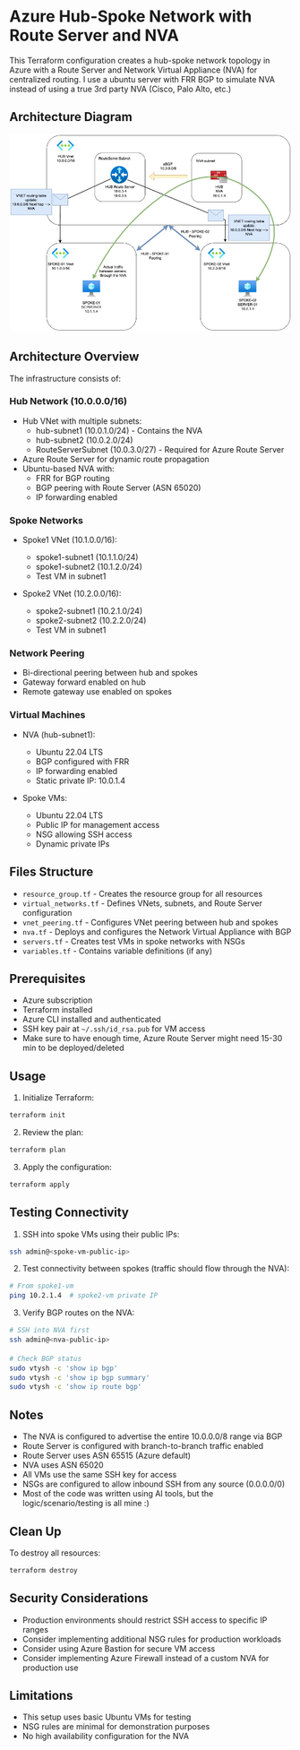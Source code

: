# Azure Hub-Spoke Network with Route Server and NVA

This Terraform configuration creates a hub-spoke network topology in Azure with a Route Server and Network Virtual Appliance (NVA) for centralized routing. I use a ubuntu server with FRR BGP to simulate NVA instead of using a true 3rd party NVA (Cisco, Palo Alto, etc.)

## Architecture Diagram

![Azure Hub-Spoke with Route Server](images/azure-route-server-spoke-to-spoke.jpg)

## Architecture Overview

The infrastructure consists of:

### Hub Network (10.0.0.0/16)
- Hub VNet with multiple subnets:
  - hub-subnet1 (10.0.1.0/24) - Contains the NVA
  - hub-subnet2 (10.0.2.0/24)
  - RouteServerSubnet (10.0.3.0/27) - Required for Azure Route Server
- Azure Route Server for dynamic route propagation
- Ubuntu-based NVA with:
  - FRR for BGP routing
  - BGP peering with Route Server (ASN 65020)
  - IP forwarding enabled

### Spoke Networks
- Spoke1 VNet (10.1.0.0/16):
  - spoke1-subnet1 (10.1.1.0/24)
  - spoke1-subnet2 (10.1.2.0/24)
  - Test VM in subnet1

- Spoke2 VNet (10.2.0.0/16):
  - spoke2-subnet1 (10.2.1.0/24)
  - spoke2-subnet2 (10.2.2.0/24)
  - Test VM in subnet1

### Network Peering
- Bi-directional peering between hub and spokes
- Gateway forward enabled on hub
- Remote gateway use enabled on spokes

### Virtual Machines
- NVA (hub-subnet1):
  - Ubuntu 22.04 LTS
  - BGP configured with FRR
  - IP forwarding enabled
  - Static private IP: 10.0.1.4
  
- Spoke VMs:
  - Ubuntu 22.04 LTS
  - Public IP for management access
  - NSG allowing SSH access
  - Dynamic private IPs

## Files Structure

- `resource_group.tf` - Creates the resource group for all resources
- `virtual_networks.tf` - Defines VNets, subnets, and Route Server configuration
- `vnet_peering.tf` - Configures VNet peering between hub and spokes
- `nva.tf` - Deploys and configures the Network Virtual Appliance with BGP
- `servers.tf` - Creates test VMs in spoke networks with NSGs
- `variables.tf` - Contains variable definitions (if any)

## Prerequisites

- Azure subscription
- Terraform installed
- Azure CLI installed and authenticated
- SSH key pair at `~/.ssh/id_rsa.pub` for VM access
- Make sure to have enough time, Azure Route Server might need 15-30 min to be deployed/deleted

## Usage

1. Initialize Terraform:
```bash
terraform init
```

2. Review the plan:
```bash
terraform plan
```

3. Apply the configuration:
```bash
terraform apply
```

## Testing Connectivity

1. SSH into spoke VMs using their public IPs:
```bash
ssh admin@<spoke-vm-public-ip>
```

2. Test connectivity between spokes (traffic should flow through the NVA):
```bash
# From spoke1-vm
ping 10.2.1.4  # spoke2-vm private IP
```

3. Verify BGP routes on the NVA:
```bash
# SSH into NVA first
ssh admin@<nva-public-ip>

# Check BGP status
sudo vtysh -c 'show ip bgp'
sudo vtysh -c 'show ip bgp summary'
sudo vtysh -c 'show ip route bgp'
```

## Notes

- The NVA is configured to advertise the entire 10.0.0.0/8 range via BGP
- Route Server is configured with branch-to-branch traffic enabled
- Route Server uses ASN 65515 (Azure default)
- NVA uses ASN 65020
- All VMs use the same SSH key for access
- NSGs are configured to allow inbound SSH from any source (0.0.0.0/0)
- Most of the code was written using AI tools, but the logic/scenario/testing is all mine :) 

## Clean Up

To destroy all resources:
```bash
terraform destroy
```

## Security Considerations

- Production environments should restrict SSH access to specific IP ranges
- Consider implementing additional NSG rules for production workloads
- Consider using Azure Bastion for secure VM access
- Consider implementing Azure Firewall instead of a custom NVA for production use

## Limitations

- This setup uses basic Ubuntu VMs for testing
- NSG rules are minimal for demonstration purposes
- No high availability configuration for the NVA
